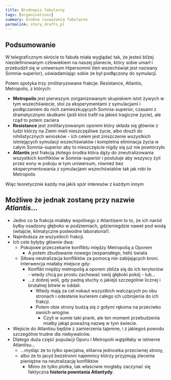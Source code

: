 ```yaml
---
title: Brudnopis fabularny
tags: [organizations] 
summary: Drobne rozważania fabularne
permalink: story_drafts_pl
---
```


## Podsumowanie

W telegraficznym skrócie to fabuła miała wyglądać tak, że jesteś bliżej niezdefiniowanym człowiekiem na naszej planecie, który sobie umarł i przebudził się w uniwersum Hipersomnii (ten wszechświat jest nazwany Somnia-superior), uświadamiając sobie że był podłączony do symulacji.

Potem spotyka trzy zmilitaryzowane frakcje: Resistance, Atlantis, Metropolis, z których:

- **Metropolis** jest pierwszym zorganizowanym skupiskiem istot żywych w tym wszechświecie, stoi za eksperymentami z symulacjami i podłączaniem do nich zamieszkujących Somnia-superior, czasami z dramatycznymi skutkami (jeśli ktoś trafił na jakieś tragiczne życie), ale rząd to potem zaciera
- **Resistance** jest zmilitaryzowanym oporem który składa się głównie z ludzi którzy na Ziemi mieli nieszczęśliwe życie, albo doszli do nihilistycznych wniosków - ich celem jest zniszczenie wszystkich istniejących symulacji wszechświatów i kompletna eliminacja życia w całym Somnia-superior aby to nieszczęście nigdy się już nie powtórzyło
- **Atlantis** jest frakcją złotego środka która dąży do zneutralizowania wszystkich konfliktów w Somnia-superior i postuluje aby wszyscy żyli przez eony w pokoju w tym uniwersum, również bez eksperymentowania z symulacjami wszechświatów tak jak robi to Metropolis

Więc teoretycznie każdy ma jakiś spór interesów z każdym innym

## Możliwe że jednak zostanę przy nazwie *Atlantis*...

- Jedno co ta frakcja miałaby wspólnego z Atlantisem to to, że ich naród byłby osadzony głęboko w podziemiach, gdzieniegdzie nawet pod wodą (witajcie, klimatyczne podwodne laboratoria!).
- Najmłodsza ze wszystkich frakcji.
- Ich cele byłyby głównie dwa:
	- Pokojowe przeczekanie konfliktu między Metropolią a Oporem 
		- A potem zbudowanie nowego (wspaniałego, heh) świata
	- Siłowa neutralizacja konfliktów za pomocą nie-zabijających broni. Interwencja miałaby miejsce gdy:
		- Konflikt między metropolią a oporem zbliża się do ich terytoriów - wtedy chcą po prostu zachować swój głęboki pokój - lub...
		- ...z dobrej woli, gdy padną słuchy o jakiejś szczególnie licznej i brutalnej bitwie w oddali.
			- Wtedy mają za cel nokaut wszystkich walczących po obu stronach i odesłanie kurierem całego ich uzbrojenia do ich frakcji.
			- Potem obie strony budzą się z gołymi rękoma na przeciwko swoich wrogów.
				- Czyli w sumie taki prank, ale ten moment przebudzenia miałby jakąś poważną nazwę w tym świecie.
- Wejście do Atlantisu będzie z zamierzenia tajemne, i z jakiegoś powodu szczególnie trudne dla niebywalców.
- Dlatego duża część populacji Oporu i Metropolii wątpliłaby w istnienie Atlantisu...
	- ...myśląc że to tylko specjalna, elitarna jednostka przeciwnej strony,
	- albo że to jacyś bezstronni najemnicy którzy przyjmują zlecenia pieniężne na neutralizację konfliktów
		- Mimo że tylko plotka, tak właściwie mogłaby zaczynać się faktyczna **historia powstania Atlantydy**.

